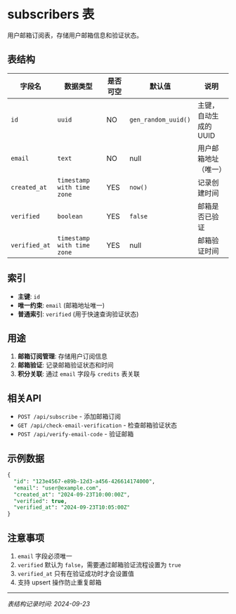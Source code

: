 # subscribers 表

用户邮箱订阅表，存储用户邮箱信息和验证状态。

## 表结构

| 字段名 | 数据类型 | 是否可空 | 默认值 | 说明 |
|--------|----------|----------|---------|------|
| `id` | `uuid` | NO | `gen_random_uuid()` | 主键，自动生成的UUID |
| `email` | `text` | NO | null | 用户邮箱地址（唯一） |
| `created_at` | `timestamp with time zone` | YES | `now()` | 记录创建时间 |
| `verified` | `boolean` | YES | `false` | 邮箱是否已验证 |
| `verified_at` | `timestamp with time zone` | YES | null | 邮箱验证时间 |

## 索引

- **主键**: `id`
- **唯一约束**: `email` (邮箱地址唯一)
- **普通索引**: `verified` (用于快速查询验证状态)

## 用途

1. **邮箱订阅管理**: 存储用户订阅信息
2. **邮箱验证**: 记录邮箱验证状态和时间
3. **积分关联**: 通过 `email` 字段与 `credits` 表关联

## 相关API

- `POST /api/subscribe` - 添加邮箱订阅
- `GET /api/check-email-verification` - 检查邮箱验证状态
- `POST /api/verify-email-code` - 验证邮箱

## 示例数据

```sql
{
  "id": "123e4567-e89b-12d3-a456-426614174000",
  "email": "user@example.com",
  "created_at": "2024-09-23T10:00:00Z",
  "verified": true,
  "verified_at": "2024-09-23T10:05:00Z"
}
```

## 注意事项

1. `email` 字段必须唯一
2. `verified` 默认为 `false`，需要通过邮箱验证流程设置为 `true`
3. `verified_at` 只有在验证成功时才会设置值
4. 支持 upsert 操作防止重复邮箱

---

*表结构记录时间: 2024-09-23*